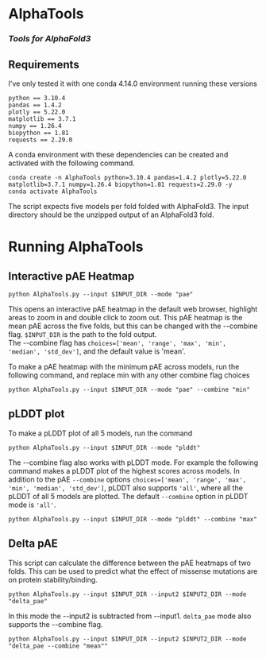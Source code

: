 # AlphaTools
### _Tools for AlphaFold3_

## Requirements

I've only tested it with one conda 4.14.0 environment running these versions

`python == 3.10.4`  
`pandas == 1.4.2`  
`plotly == 5.22.0`  
`matplotlib == 3.7.1`  
`numpy == 1.26.4`  
`biopython == 1.81`  
`requests == 2.29.0`  

A conda environment with these dependencies can be created and activated with the following command.  
```
conda create -n AlphaTools python=3.10.4 pandas=1.4.2 plotly=5.22.0 matplotlib=3.7.1 numpy=1.26.4 biopython=1.81 requests=2.29.0 -y
conda activate AlphaTools
```


The script expects five models per fold folded with AlphaFold3. The input directory should be the unzipped output of an AlphaFold3 fold.  

# Running AlphaTools

## Interactive pAE Heatmap  

```
python AlphaTools.py --input $INPUT_DIR --mode "pae"
```
This opens an interactive pAE heatmap in the default web browser, highlight areas to zoom in and double click to zoom out. This pAE heatmap is the mean pAE across the five folds, but this can be changed with the --combine flag. `$INPUT_DIR` is the path to the fold output.  
The --combine flag has `choices=['mean', 'range', 'max', 'min', 'median', 'std_dev']`, and the default value is 'mean'.  

To make a pAE heatmap with the minimum pAE across models, run the following command, and replace min with any other combine flag choices  
```
python AlphaTools.py --input $INPUT_DIR --mode "pae" --combine "min"
```  


## pLDDT plot

To make a pLDDT plot of all 5 models, run the command  
```
python AlphaTools.py --input $INPUT_DIR --mode "plddt"
```  

The --combine flag also works with pLDDT mode. For example the following command makes a pLDDT plot of the highest scores across models. In addition to the pAE `--combine` options `choices=['mean', 'range', 'max', 'min', 'median', 'std_dev']`, pLDDT also supports `'all'`, where all the pLDDT of all 5 models are plotted. The default `--combine` option in pLDDT mode is `'all'`.  
```
python AlphaTools.py --input $INPUT_DIR --mode "plddt" --combine "max"
```  


## Delta pAE  

This script can calculate the difference between the pAE heatmaps of two folds. This can be used to predict what the effect of missense mutations are on protein stability/binding.  
```
python AlphaTools.py --input $INPUT_DIR --input2 $INPUT2_DIR --mode "delta_pae"
```  

In this mode the --input2 is subtracted from --input1. `delta_pae` mode also supports the --combine flag.  
```
python AlphaTools.py --input $INPUT_DIR --input2 $INPUT2_DIR --mode "delta_pae --combine "mean""
```  
